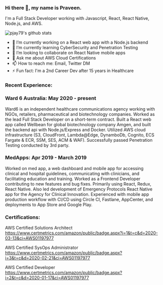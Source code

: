 ### Hi there 👋, my name is Praveen. 

I'm a Full Stack Developer working with Javascript, React, React Native, Node.js, and AWS.

![pjay79's github stats](https://github-readme-stats.vercel.app/api?username=pjay79&show_icons=true&theme=cobalt)

- 🔭 I’m currently working on a React web app with a Node.js backend
- 🌱 I’m currently learning CyberSecurity and Penetration Testing
- 👯 I’m looking to collaborate on React Native mobile apps
- 💬 Ask me about AWS Cloud Certifications
- 📫 How to reach me: Email, Twitter DM
- ⚡ Fun fact: I'm a 2nd Career Dev after 15 years in Healthcare

### Recent Experience:

### Ward 6 Australia: May 2020 - present

Ward6 is an independent healthcare communications agency working with NGOs, retailers, pharmaceutical and biotechnology companies. Worked as the lead Full Stack Developer on a short-term contract. Built a React web app called Wellbean for global biotechnology company Amgen, and built the backend api with Node.js/Express and Docker. Utilized AWS cloud infrastructure (S3, CloudFront, Lambda@Edge, DynamboDb, Cognito, ECS Fargate & ECR, SSM, SES, ACM & WAF). Successfully passed Penetration Testing conducted by 3rd party.

### MedApps: Apr 2019 - March 2019

Worked on med app, a web dashboard and mobile app for accessing clinical and hospital guidelines, communicating with clinicians, and facilitating education and training. Worked as a Frontend Developer contributing to new features and bug fixes. Primarily using React, Redux, React Native. Also led development of Emergency Protocols React Native app for the Agency for Clinical Innovation. Experienced with mobile app production workflow with CI/CD using Circle CI, Fastlane, AppCenter, and deployments to App Store and Google Play.

### Certifications:

AWS Certified Solutions Architect  
https://www.certmetrics.com/amazon/public/badge.aspx?i=1&t=c&d=2020-03-13&ci=AWS01197977

AWS Certified SysOps Administrator  
https://www.certmetrics.com/amazon/public/badge.aspx?i=3&t=c&d=2020-02-21&ci=AWS01197977

AWS Certified Developer  
https://www.certmetrics.com/amazon/public/badge.aspx?i=2&t=c&d=2020-01-17&ci=AWS01197977
